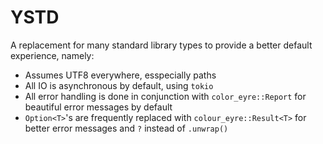 # YSTD
A replacement for many standard library types to provide a better default experience, namely:
- Assumes UTF8 everywhere, esspecially paths
- All IO is asynchronous by default, using `tokio`
- All error handling is done in conjunction with `color_eyre::Report` for beautiful error messages by default
- `Option<T>`'s are frequently replaced with `colour_eyre::Result<T>` for better error messages and `?` instead of `.unwrap()`
